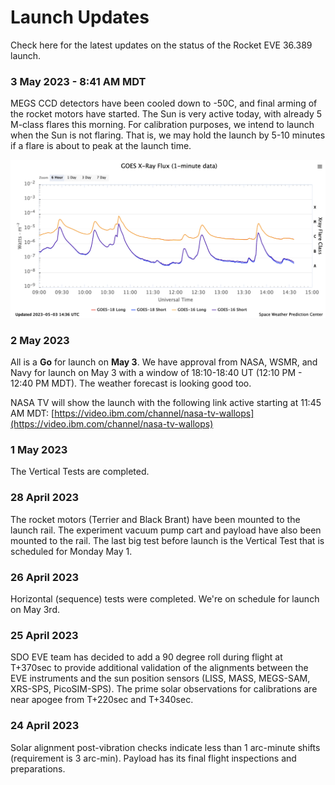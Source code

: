 # Launch Updates

Check here for the latest updates on the status of the Rocket EVE 36.389 launch.

### 3 May 2023 - 8:41 AM MDT

MEGS CCD detectors have been cooled down to -50C, and final arming of the rocket motors have started. The Sun is very active today, with already 5 M-class flares this morning. For calibration purposes, we intend to launch when the Sun is not flaring. That is, we may hold the launch by 5-10 minutes if a flare is about to peak at the launch time.

![Flare-image](img/goes_xray_flux.png)

### 2 May 2023

All is a __Go__ for launch on __May 3__.  We have approval from NASA, WSMR, and Navy for launch on May 3 with a window of 18:10-18:40 UT (12:10 PM - 12:40 PM MDT).  The weather forecast is looking good too.

NASA TV will show the launch with the following link active starting at 11:45 AM MDT:
[https://video.ibm.com/channel/nasa-tv-wallops](https://video.ibm.com/channel/nasa-tv-wallops)

### 1 May 2023

The Vertical Tests are completed.

### 28 April 2023

The rocket motors (Terrier and Black Brant) have been mounted to the launch rail.  The experiment vacuum pump cart and payload have also been mounted to the rail. The last big test before launch is the Vertical Test that is scheduled for Monday May 1.

### 26 April 2023 

Horizontal (sequence) tests were completed. We're on schedule for launch on May 3rd.

### 25 April 2023

SDO EVE team has decided to add a 90 degree roll during flight at T+370sec to provide additional validation of the alignments between the EVE instruments and the sun position sensors (LISS, MASS, MEGS-SAM, XRS-SPS, PicoSIM-SPS). The prime solar observations for calibrations are near apogee from T+220sec and T+340sec.

### 24 April 2023

Solar alignment post-vibration checks indicate less than 1 arc-minute shifts (requirement is 3 arc-min).
Payload has its final flight inspections and preparations.


